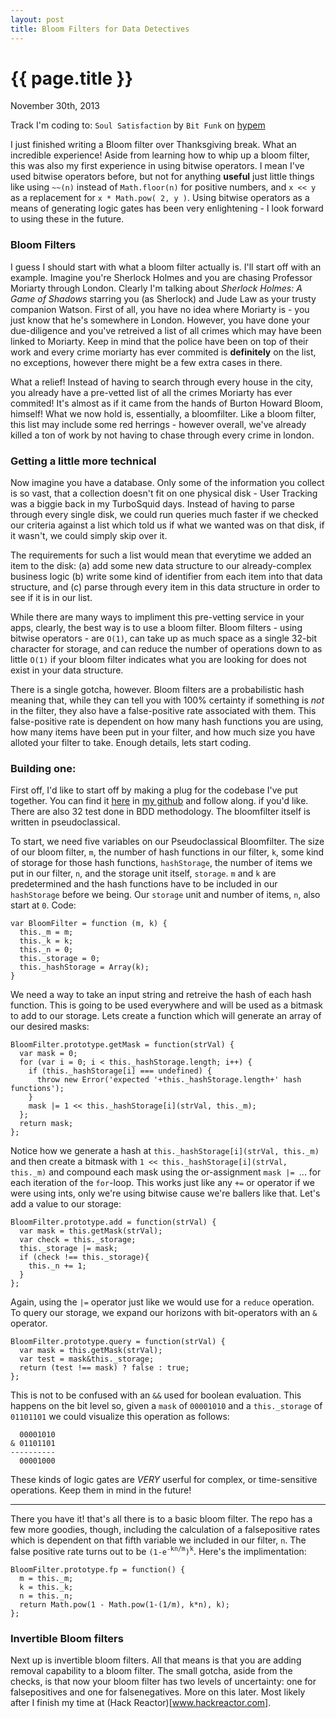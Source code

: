 ```yaml
---
layout: post
title: Bloom Filters for Data Detectives
---
```


{{ page.title }}
================

November 30th, 2013

Track I'm coding to: `Soul Satisfaction` by `Bit Funk` on [hypem](www.hypem.com)

I just finished writing a Bloom filter over Thanksgiving break. What an incredible experience! Aside from learning how to whip up a bloom filter, this was also my first experience in using bitwise operators. I mean I've used bitwise operators before, but not for anything **useful** just little things like using `~~(n)` instead of `Math.floor(n)` for positive numbers, and `x << y` as a replacement for `x * Math.pow( 2, y )`. Using bitwise operators as a means of generating logic gates has been very enlightening - I look forward to using these in the future.

### Bloom Filters
I guess I should start with what a bloom filter actually is. I'll start off with an example. Imagine you're Sherlock Holmes and you are chasing Professor Moriarty through London. Clearly I'm talking about *Sherlock Holmes: A Game of Shadows* starring you (as Sherlock) and Jude Law as your trusty companion Watson. First of all, you have no idea where Moriarty is - you just know that he's somewhere in London. However, you have done your due-diligence and you've retreived a list of all crimes which may have been linked to Moriarty. Keep in mind that the police have been on top of their work and every crime moriarty has ever commited is **definitely** on the list, no exceptions, however there might be a few extra cases in there.

What a relief! Instead of having to search through every house in the city, you already have a pre-vetted list of all the crimes Moriarty has ever commited! It's almost as if it came from the hands of Burton Howard Bloom, himself! What we now hold is, essentially, a bloomfilter. Like a bloom filter, this list may include some red herrings - however overall, we've already killed a ton of work by not having to chase through every crime in london.

### Getting a little more technical
Now imagine you have a database. Only some of the information you collect is so vast, that a collection doesn't fit on one physical disk - User Tracking was a biggie back in my TurboSquid days. Instead of having to parse through every single disk, we could run queries much faster if we checked our criteria against a list which told us if what we wanted was on that disk, if it wasn't, we could simply skip over it.

The requirements for such a list would mean that everytime we added an item to the disk:
(a) add some new data structure to our already-complex business logic
(b) write some kind of identifier from each item into that data structure, and
(c) parse through every item in this data structure in order to see if it is in our list.

While there are many ways to impliment this pre-vetting service in your apps, clearly, the best way is to use a bloom filter. Bloom filters - using bitwise operators - are `O(1)`, can take up as much space as a single 32-bit character for storage, and can reduce the number of operations down to as little `O(1)` if your bloom filter indicates what you are looking for does not exist in your data structure.

There is a single gotcha, however. Bloom filters are a probabilistic hash meaning that, while they can tell you with 100% certainty if something is *not* in the filter, they also have a false-positive rate associated with them. This false-positive rate is dependent on how many hash functions you are using, how many items have been put in your filter, and how much size you have alloted your filter to take. Enough details, lets start coding.

### Building one:
First off, I'd like to start off by making a plug for the codebase I've put together. You can find it [here](www.github.com/stites) in [my github](www.github.com/stites) and follow along. if you'd like. There are also 32 test done in BDD methodology. The bloomfilter itself is written in pseudoclassical.

To start, we need five variables on our Pseudoclassical Bloomfilter. The size of our bloom filter, `m`, the number of hash functions in our filter, `k`, some kind of storage for those hash functions, `hashStorage`, the number of items we put in our filter, `n`, and the storage unit itself, `storage`. `m` and `k` are predetermined and the hash functions have to be included in our `hashStorage` before we being. Our `storage` unit and number of items, `n`, also start at `0`. Code:

    var BloomFilter = function (m, k) {
      this._m = m;
      this._k = k;
      this._n = 0;
      this._storage = 0;
      this._hashStorage = Array(k);
    }

We need a way to take an input string and retreive the hash of each hash function. This is going to be used everywhere and will be used as a bitmask to add to our storage. Lets create a function which will generate an array of our desired masks:

    BloomFilter.prototype.getMask = function(strVal) {
      var mask = 0;
      for (var i = 0; i < this._hashStorage.length; i++) {
        if (this._hashStorage[i] === undefined) {
          throw new Error('expected '+this._hashStorage.length+' hash functions');
        }
        mask |= 1 << this._hashStorage[i](strVal, this._m);
      };
      return mask;
    };

Notice how we generate a hash at `this._hashStorage[i](strVal, this._m)` and then create a bitmask with `1 << this._hashStorage[i](strVal, this._m)` and compound each mask using the or-assignment `mask |= `... for each iteration of the `for`-loop. This works just like any `+=` or operator if we were using ints, only we're using bitwise cause we're ballers like that. Let's add a value to our storage:

    BloomFilter.prototype.add = function(strVal) {
      var mask = this.getMask(strVal);
      var check = this._storage;
      this._storage |= mask;
      if (check !== this._storage){
        this._n += 1;
      }
    };

Again, using the `|=` operator just like we would use for a `reduce` operation. To query our storage, we expand our horizons with bit-operators with an `&` operator.

    BloomFilter.prototype.query = function(strVal) {
      var mask = this.getMask(strVal);
      var test = mask&this._storage;
      return (test !== mask) ? false : true;
    };

This is not to be confused with an `&&` used for boolean evaluation. This happens on the bit level so, given a `mask` of `00001010` and a `this._storage` of `01101101` we could visualize this operation as follows:

      00001010
    & 01101101
    ----------
      00001000

These kinds of logic gates are _VERY_ userful for complex, or time-sensitive operations. Keep them in mind in the future!

-------

There you have it! that's all there is to a basic bloom filter. The repo has a few more goodies, though, including the calculation of a falsepositive rates which is dependent on that fifth variable we included in our filter, `n`. The false positive rate turns out to be `(1-e`<sup>`-kn/m`</sup>`)`<sup>`k`</sup>. Here's the implimentation:

    BloomFilter.prototype.fp = function() {
      m = this._m;
      k = this._k;
      n = this._n;
      return Math.pow(1 - Math.pow(1-(1/m), k*n), k);
    };

### Invertible Bloom filters
Next up is invertible bloom filters. All that means is that you are adding removal capability to a bloom filter. The small gotcha, aside from the checks, is that now your bloom filter has two levels of uncertainty: one for falsepositives and one for falsenegatives. More on this later. Most likely after I finish my time at (Hack Reactor)[www.hackreactor.com].